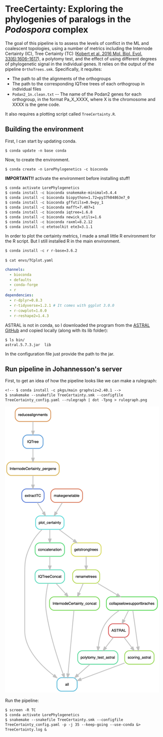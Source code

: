 # TreeCertainty: Exploring the phylogenies of paralogs in the *Podospora* complex

The goal of this pipeline is to assess the levels of conflict in the ML and coalescent topologies, using a number of metrics including the Internode Certainty (IC), Tree Certainty (TC) ([Kobert et al. 2016 Mol. Biol. Evol. 33(6):1606–1617](https://www.ncbi.nlm.nih.gov/pmc/articles/PMC4868120/)), a polytomy test, and the effect of using different degrees of phylogenetic signal in the individual genes. It relies on the output of the pipeline `OrthoTrees.smk`. Specifically, it requites:

- The path to all the alignments of the orthogroups
- The path to the corresponding IQTree trees of each orthogroup in individual files
- `Podan2_1n.clean.txt` -- The name of the Podan2 genes for each orthogroup, in the format Pa_X_XXXX, where X is the chromosome and XXXX is the gene code.

It also requires a plotting script called `TreeCertainty.R`.

## Building the environment

First, I can start by updating conda.

    $ conda update -n base conda

Now, to create the environment.

    $ conda create -n LorePhylogenetics -c bioconda

**IMPORTANT!!** activate the environment before installing stuff! 
    
    $ conda activate LorePhylogenetics
    $ conda install -c bioconda snakemake-minimal=5.4.4
    $ conda install -c bioconda biopython=1.72=py37h04863e7_0
    $ conda install -c bioconda gffutils=0.9=py_1
    $ conda install -c bioconda mafft=7.407=1
    $ conda install -c bioconda iqtree=1.6.8
    $ conda install -c bioconda newick_utils=1.6
    $ conda install -c bioconda raxml=8.2.12
    $ conda install -c etetoolkit ete3=3.1.1

In order to plot the certainty metrics, I made a small little R environment for the R script. But I still installed R in the main environment.

    $ conda install -c r r-base=3.6.2

    $ cat envs/TCplot.yaml
```yaml
channels:
  - bioconda
  - defaults
  - conda-forge
  - r
dependencies:
  - r-dplyr=0.8.3
  - r-tidyverse=1.2.1 # It comes with ggplot 3.0.0
  - r-cowplot=1.0.0
  - r-reshape2=1.4.3
```

ASTRAL is not in conda, so I downloaded the program from the [ASTRAL GitHub](https://github.com/smirarab/ASTRAL) and copied locally (along with its lib folder):

    $ ls bin/
    astral.5.7.3.jar  lib

In the configuration file just provide the path to the jar.

## Run pipeline in Johannesson's server

First, to get an idea of how the pipeline looks like we can make a rulegraph:
    
    <!-- $ conda install -c pkgs/main graphviz=2.40.1 -->
    $ snakemake --snakefile TreeCertainty.smk --configfile TreeCertainty_config.yaml --rulegraph | dot -Tpng > rulegraph.png

![rulegraph](rulegraph.png "rulegraph")

Run the pipeline:

    $ screen -R TC
    $ conda activate LorePhylogenetics
    $ snakemake --snakefile TreeCertainty.smk --configfile TreeCertainty_config.yaml -p -j 35 --keep-going --use-conda &> TreeCertainty.log &


